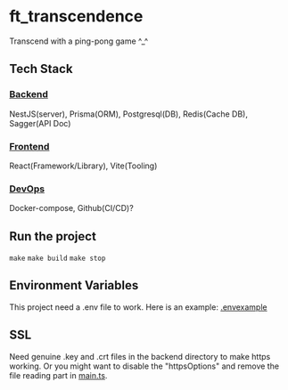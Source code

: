# ft_transcendence
Transcend with a ping-pong game ^_^

## Tech Stack
### [Backend](backend)
NestJS(server), Prisma(ORM), Postgresql(DB), Redis(Cache DB), Sagger(API Doc) 

### [Frontend](frontend)
React(Framework/Library), Vite(Tooling)

### [DevOps](devops)
Docker-compose, Github(CI/CD)?

## Run the project
`make`
`make build`
`make stop`

## Environment Variables
This project need a .env file to work. Here is an example: [.envexample](.envexample)

## SSL
Need genuine .key and .crt files in the backend directory to make https working. Or you might want to disable the "httpsOptions" and remove the file reading part in [main.ts](backend/src/main.ts).  


